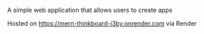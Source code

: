 A simple web application that allows users to create apps

Hosted on https://mern-thinkboard-j3by.onrender.com via Render